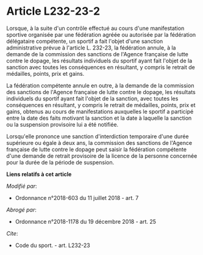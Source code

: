 # Article L232-23-2

Lorsque, à la suite d'un contrôle effectué au cours d'une manifestation sportive organisée par une fédération agréée ou
autorisée par la fédération délégataire compétente, un sportif a fait l'objet d'une sanction administrative prévue à
l'article L. 232-23, la fédération annule, à la demande de la commission des sanctions de l'Agence française de lutte contre
le dopage, les résultats individuels du sportif ayant fait l'objet de la sanction avec toutes les conséquences en résultant,
y compris le retrait de médailles, points, prix et gains.

La fédération compétente annule en outre, à la demande de la commission des sanctions de l'Agence française de lutte contre
le dopage, les résultats individuels du sportif ayant fait l'objet de la sanction, avec toutes les conséquences en résultant,
y compris le retrait de médailles, points, prix et gains, obtenus au cours de manifestations auxquelles le sportif a
participé entre la date des faits motivant la sanction et la date à laquelle la sanction ou la suspension provisoire lui a
été notifiée.

Lorsqu'elle prononce une sanction d'interdiction temporaire d'une durée supérieure ou égale à deux ans, la commission des
sanctions de l'Agence française de lutte contre le dopage peut saisir la fédération compétente d'une demande de retrait
provisoire de la licence de la personne concernée pour la durée de la période de suspension.

**Liens relatifs à cet article**

_Modifié par_:

  - Ordonnance n°2018-603 du 11 juillet 2018 - art. 7

_Abrogé par_:

  - Ordonnance n°2018-1178 du 19 décembre 2018 - art. 25

_Cite_:

  - Code du sport. - art. L232-23

